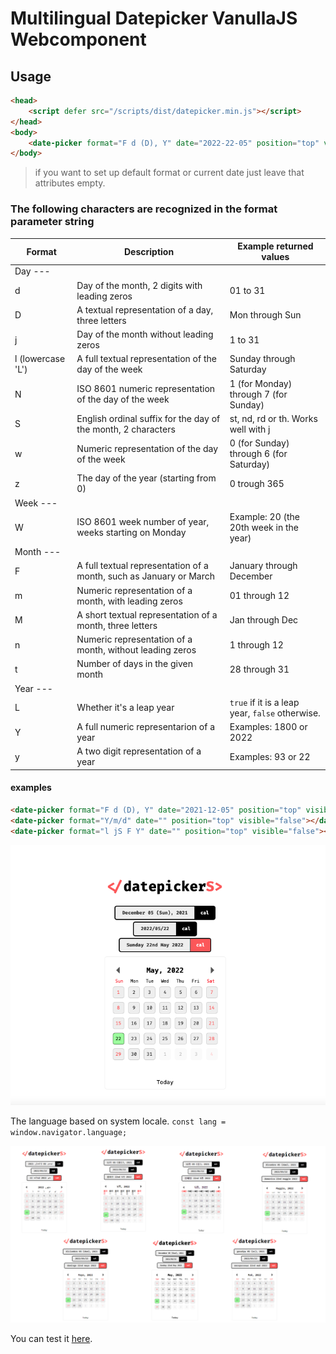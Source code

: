 # Multilingual Datepicker VanullaJS Webcomponent

## Usage

```html
<head>
    <script defer src="/scripts/dist/datepicker.min.js"></script>
</head>
<body>
    <date-picker format="F d (D), Y" date="2022-22-05" position="top" visible="false"></date-picker>
</body>
```

> if you want to set up default format or current date just leave that attributes empty.

### The following characters are recognized in the format parameter string

| Format | Description| Example returned values |
|--|--|--|
| Day --- |
| d | Day of the month, 2 digits with leading zeros | 01 to 31|
| D | A textual representation of a day, three letters | Mon through Sun |
| j | Day of the month without leading zeros | 1 to 31 |
| l (lowercase 'L') | A full textual representation of the day of the week | Sunday through Saturday |
| N | ISO 8601 numeric representation of the day of the week | 1 (for Monday) through 7 (for Sunday) |
| S | English ordinal suffix for the day of the month, 2 characters | st, nd, rd or th. Works well with j |
| w | Numeric representation of the day of the week | 0 (for Sunday) through 6 (for Saturday) |
| z | The day of the year (starting from 0) | 0 trough 365 |
| Week --- |
| W | ISO 8601 week number of year, weeks starting on Monday | Example: 20 (the 20th week in the year)
| Month --- |
| F | A full textual representation of a month, such as January or March | January through December |
| m | Numeric representation of a month, with leading zeros | 01 through 12 |
| M | A short textual representation of a month, three letters | Jan through Dec |
| n | Numeric representation of a month, without leading zeros | 1 through 12 |
| t | Number of days in the given month | 28 through 31 |
| Year --- |
| L | Whether it's a leap year | `true` if it is a leap year, `false` otherwise. |
| Y | A full numeric representarion of a year | Examples: 1800 or 2022 |
| y | A two digit representation of a year | Examples: 93 or 22 |

#### examples

```html
<date-picker format="F d (D), Y" date="2021-12-05" position="top" visible="false"></date-picker>
<date-picker format="Y/m/d" date="" position="top" visible="false"></date-picker>
<date-picker format="l jS F Y" date="" position="top" visible="false"></date-picker>
```

![screenshot](/example/Screenshot%202022-05-22%20at%2010.57.29%20PM.png)

The language based on system locale.
`const lang = window.navigator.language;`

![screenshot](/example/Screenshot%202022-05-22%20at%2011.14.52%20PM.png)

You can test it [here](https://nsdatepicker.netlify.app).

